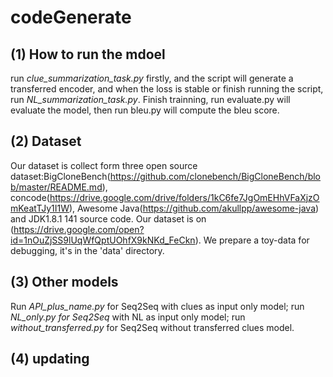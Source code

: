 # codeGenerate
## (1) How to run the mdoel
run *clue_summarization_task.py* firstly, and the script will generate a transferred encoder, and when the loss is stable or finish running the script, run *NL_summarization_task.py*. Finish trainning, run evaluate.py will evaluate the model, then run bleu.py will compute the bleu score.

## (2) Dataset
Our dataset is collect form three open source dataset:BigCloneBench(https://github.com/clonebench/BigCloneBench/blob/master/README.md), 
concode(https://drive.google.com/drive/folders/1kC6fe7JgOmEHhVFaXjzOmKeatTJy1I1W), Awesome Java(https://github.com/akullpp/awesome-java) and JDK1.8.1 141 source code. Our dataset is on (https://drive.google.com/open?id=1nOuZjSS9lUqWfQptUOhfX9kNKd_FeCkn).
We prepare a toy-data for debugging, it's in the 'data' directory.

## (3) Other models
Run *API_plus_name.py* for Seq2Seq with clues as input only model;
run *NL_only.py for Seq2Seq* with NL as input only model;
run *without_transferred.py* for Seq2Seq without transferred clues model.

## (4) updating
